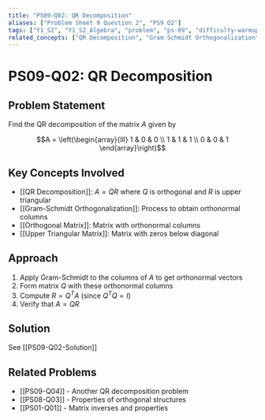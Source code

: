```yaml
---
title: "PS09-Q02: QR Decomposition"
aliases: ["Problem Sheet 9 Question 2", "PS9 Q2"]
tags: ["Y1_S2", "Y1_S2_Algebra", "problem", "ps-09", "difficulty-warmup"]
related_concepts: ["QR Decomposition", "Gram-Schmidt Orthogonalization", "Orthogonal Matrix", "Upper Triangular Matrix"]
---
```


# PS09-Q02: QR Decomposition

## Problem Statement
Find the QR decomposition of the matrix $A$ given by

$$A = \left(\begin{array}{lll}
1 & 0 & 0 \\
1 & 1 & 1 \\
0 & 0 & 1
\end{array}\right)$$

## Key Concepts Involved
- [[QR Decomposition]]: $A = QR$ where $Q$ is orthogonal and $R$ is upper triangular
- [[Gram-Schmidt Orthogonalization]]: Process to obtain orthonormal columns
- [[Orthogonal Matrix]]: Matrix with orthonormal columns
- [[Upper Triangular Matrix]]: Matrix with zeros below diagonal

## Approach
1. Apply Gram-Schmidt to the columns of $A$ to get orthonormal vectors
2. Form matrix $Q$ with these orthonormal columns
3. Compute $R = Q^T A$ (since $Q^T Q = I$)
4. Verify that $A = QR$

## Solution
See [[PS09-Q02-Solution]]

## Related Problems
- [[PS09-Q04]] - Another QR decomposition problem
- [[PS08-Q03]] - Properties of orthogonal structures
- [[PS01-Q01]] - Matrix inverses and properties